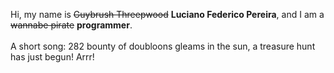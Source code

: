 Hi, my name is ~~Guybrush Threepwood~~ **Luciano Federico Pereira**, and I am a ~~wannabe pirate~~ **programmer**.<br><br>A short song: 282 bounty of doubloons gleams in the sun, a treasure hunt has just begun! Arrr!
